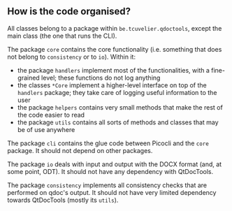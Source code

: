 ## How is the code organised?

All classes belong to a package within `be.tcuvelier.qdoctools`, except the main class 
(the one that runs the CLI).

The package `core` contains the core functionality (i.e. something that does not belong
to `consistency` or to `io`). Within it: 
  * the package `handlers` implement most of the functionalities, with a fine-grained level;
    these functions do not log anything
  * the classes `*Core` implement a higher-level interface on top of the `handlers` package;
    they take care of logging useful information to the user
  * the package `helpers` contains very small methods that make the rest of the code easier to read
  * the package `utils` contains all sorts of methods and classes that may be of use anywhere

The package `cli` contains the glue code between Picocli and the `core` package. It should
not depend on other packages. 

The package `io` deals with input and output with the DOCX format (and, at some point, ODT). 
It should not have any dependency with QtDocTools. 

The package `consistency` implements all consistency checks that are performed on qdoc's output.
It should not have very limited dependency towards QtDocTools (mostly its `utils`). 
